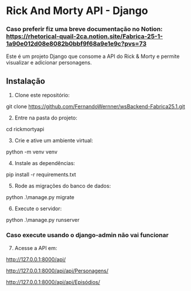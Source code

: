 # Rick And Morty API - Django

### Caso preferir fiz uma breve documentação no Notion: https://rhetorical-quail-2ca.notion.site/Fabrica-25-1-1a90e012d08e8082b0bbf9f68a9e1e9c?pvs=73

Este é um projeto Django que consome a API do Rick & Morty e permite visualizar e adicionar personagens.

## Instalação

1. Clone este repositório:

git clone https://github.com/FernandoWernner/wsBackend-Fabrica25.1.git

2. Entre na pasta do projeto:

cd rickmortyapi

3. Crie e ative um ambiente virtual:

python -m venv venv

4. Instale as dependências:

pip install -r requirements.txt

5. Rode as migrações do banco de dados:

python .\manage.py migrate

6. Execute o servidor:

python .\manage.py runserver

### Caso execute usando o django-admin não vai funcionar

7. Acesse a API em:

http://127.0.0.1:8000/api/

http://127.0.0.1:8000/api/api/Personagens/

http://127.0.0.1:8000/api/api/Episódios/

